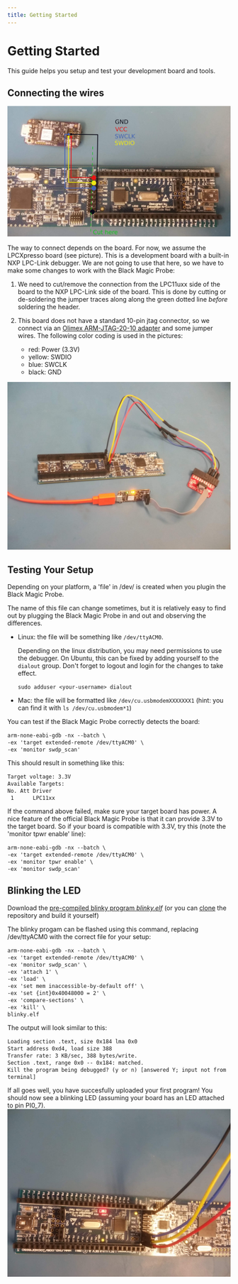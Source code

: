 ```yaml
---
title: Getting Started
---
```


# Getting Started

This guide helps you setup and test your development board and tools.

## Connecting the wires
<img src="img/lpcxpresso_connections.jpg" alt="LPCXpresso board connected to a Black Magic Probe">


The way to connect depends on the board. For now, we assume the LPCXpresso board (see picture). This is a development board with a built-in NXP LPC-Link debugger. We are not going to use that here, so we have to make some changes to work with the Black Magic Probe:

1. We need to cut/remove the connection from the LPC11uxx side of the board to the NXP LPC-Link side of the board.
  This is done by cutting or de-soldering the jumper traces along along the green dotted line *before* soldering the header.

2. This board does not have a standard 10-pin jtag connector, so we connect via an [Olimex ARM-JTAG-20-10 adapter](https://www.olimex.com/Products/ARM/JTAG/ARM-JTAG-20-10/) and some jumper wires.
The following color coding is used in the pictures:
    * red: Power (3.3V)
    * yellow: SWDIO
    * blue: SWCLK
    * black: GND


<img src="img/lpcxpresso_with_blackmagic.jpg" alt="LPCXpresso board connected to a Black Magic Probe">

## Testing Your Setup

Depending on your platform, a 'file' in /dev/ is created when you plugin the Black Magic Probe.

The name of this file can change sometimes, but it is relatively easy to find out by plugging the Black Magic Probe in and out and observing the differences.

* Linux: the file will be something like `/dev/ttyACM0`.

  Depending on the linux distribution, you may need permissions to use the debugger. On Ubuntu, this can be fixed by adding yourself to the `dialout` group. Don't forget to logout and login for the changes to take effect.
  ```
  sudo adduser <your-username> dialout
  ```
* Mac: the file will be formatted like `/dev/cu.usbmodemXXXXXXX1` (hint: you can find it with `ls /dev/cu.usbmodem*1`)

You can test if the Black Magic Probe correctly detects the board:

```
arm-none-eabi-gdb -nx --batch \
-ex 'target extended-remote /dev/ttyACM0' \
-ex 'monitor swdp_scan'
```
This should result in something like this:
```
Target voltage: 3.3V
Available Targets:
No. Att Driver
 1      LPC11xx
```
If the command above failed, make sure your target board has power. A nice feature of the official Black Magic Probe is that it can provide 3.3V to the target board. So if your board is compatible with 3.3V, try this (note the 'monitor tpwr enable' line):
```
arm-none-eabi-gdb -nx --batch \
-ex 'target extended-remote /dev/ttyACM0' \
-ex 'monitor tpwr enable' \
-ex 'monitor swdp_scan'
```


## Blinking the LED

Download the [pre-compiled blinky program *blinky.elf*](https://github.com/blinky101/blinky_lpc11uxx/tree/master/bare-metal/blinky.elf) (or you can [clone](https://github.com/blinky101/blinky_lpc11uxx) the repository and build it yourself)

The blinky progam can be flashed using this command, replacing /dev/ttyACM0 with the correct file for your setup:
```
arm-none-eabi-gdb -nx --batch \
-ex 'target extended-remote /dev/ttyACM0' \
-ex 'monitor swdp_scan' \
-ex 'attach 1' \
-ex 'load' \
-ex 'set mem inaccessible-by-default off' \
-ex 'set {int}0x40048000 = 2' \
-ex 'compare-sections' \
-ex 'kill' \
blinky.elf
```

The output will look similar to this:
```
Loading section .text, size 0x184 lma 0x0
Start address 0xd4, load size 388
Transfer rate: 3 KB/sec, 388 bytes/write.
Section .text, range 0x0 -- 0x184: matched.
Kill the program being debugged? (y or n) [answered Y; input not from terminal]

```

If all goes well, you have succesfully uploaded your first program!
You should now see a blinking LED (assuming your board has an LED attached to pin PI0_7).
<img src="img/lpcxpresso_blink.jpg" alt="A blinking led" width="600">




